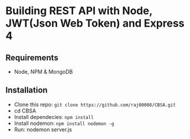 # Building REST API with Node, JWT(Json Web Token) and Express 4

## Requirements
* Node, NPM & MongoDB

## Installation
* Clone this repo: ``` git clone https://github.com/raj00008/CBSA.git ```
* cd CBSA
* Install dependecies: ``` npm install ```
* Install nodemon: ``` npm install nodemon -g ```
* Run: nodemon server.js

 

